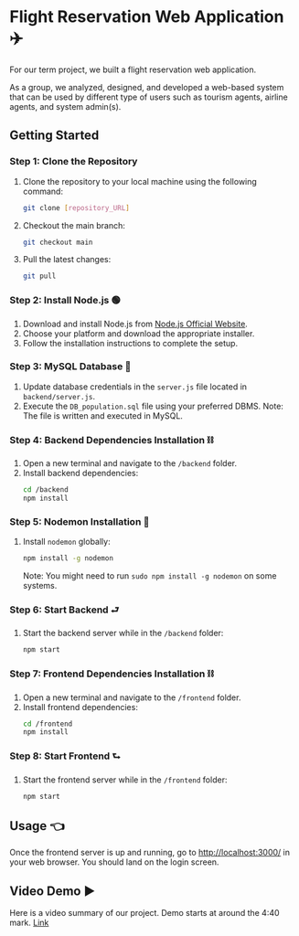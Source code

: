 # Flight Reservation Web Application ✈️

For our term project, we built a flight reservation web application. 

As a group, we analyzed, designed, and developed a web-based system that can be used
by different type of users such as tourism agents, airline agents, and system admin(s). 

## Getting Started

### Step 1: Clone the Repository
1. Clone the repository to your local machine using the following command:
    ```bash
    git clone [repository_URL]
    ```

2. Checkout the main branch:
    ```bash
    git checkout main
    ```

3. Pull the latest changes:
    ```bash
    git pull
    ```

### Step 2: Install Node.js 🟢
1. Download and install Node.js from [Node.js Official Website](https://nodejs.org/en/download/current).
2. Choose your platform and download the appropriate installer.
3. Follow the installation instructions to complete the setup.

### Step 3: MySQL Database ⃣
1. Update database credentials in the `server.js` file located in `backend/server.js`.
2. Execute the `DB_population.sql` file using your preferred DBMS. Note: The file is written and executed in MySQL.

### Step 4: Backend Dependencies Installation ⛓️
1. Open a new terminal and navigate to the `/backend` folder.
2. Install backend dependencies:
    ```bash
    cd /backend
    npm install
    ```

### Step 5: Nodemon Installation 🔨
1. Install `nodemon` globally:
    ```bash
    npm install -g nodemon
    ```
   Note: You might need to run `sudo npm install -g nodemon` on some systems.

### Step 6: Start Backend ⮐
1. Start the backend server while in the `/backend` folder:
    ```bash
    npm start
    ```

### Step 7: Frontend Dependencies Installation ⛓️
1. Open a new terminal and navigate to the `/frontend` folder.
2. Install frontend dependencies:
    ```bash
    cd /frontend
    npm install
    ```

### Step 8: Start Frontend ⮑
1. Start the frontend server while in the `/frontend` folder:
    ```bash
    npm start
    ```

## Usage 👈
Once the frontend server is up and running, go to [http://localhost:3000/](http://localhost:3000/) in your web browser. You should land on the login screen.

## Video Demo ▶️
Here is a video summary of our project. Demo starts at around the 4:40 mark. [Link](https://youtu.be/RwkGO6RxigE)
